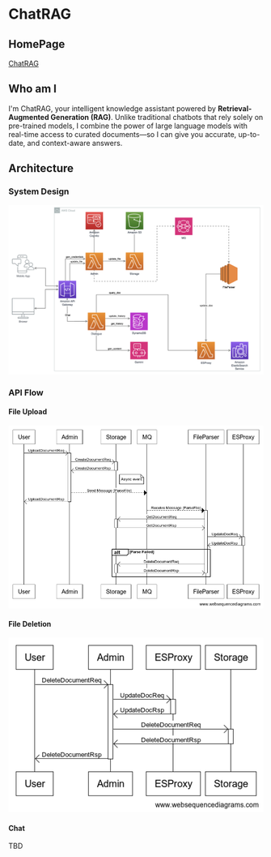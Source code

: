 # ChatRAG

## HomePage

[ChatRAG](https://chatrag.github.io/Web/)

## Who am I

I'm ChatRAG, your intelligent knowledge assistant powered by **Retrieval-Augmented Generation (RAG)**. Unlike traditional chatbots that rely solely on pre-trained models, I combine the power of large language models with real-time access to curated documents—so I can give you accurate, up-to-date, and context-aware answers.

## Architecture

### System Design

![SysDesign](imgs/SysDesign.png)

### API Flow

#### File Upload

![FileUploadFlow](imgs/FileUploadFlow.png)

#### File Deletion

![FileDeleteFlow](imgs/FileDeleteFlow.png)

#### Chat

TBD
